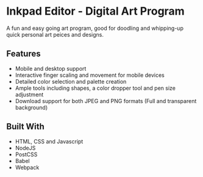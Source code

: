 # Inkpad Editor - Digital Art Program
A fun and easy going art program, good for doodling and whipping-up quick personal art peices and designs.

## Features
- Mobile and desktop support
- Interactive finger scaling and movement for mobile devices
- Detailed color selection and palette creation
- Ample tools including shapes, a color dropper tool and pen size adjustment
- Download support for both JPEG and PNG formats (Full and transparent background)

## Built With
* HTML, CSS and Javascript
* NodeJS
* PostCSS
* Babel
* Webpack 

